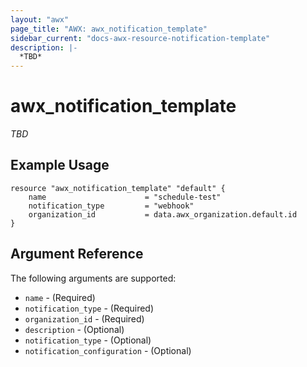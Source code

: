 ```yaml
---
layout: "awx"
page_title: "AWX: awx_notification_template"
sidebar_current: "docs-awx-resource-notification-template"
description: |-
  *TBD*
---
```


# awx_notification_template

*TBD*

## Example Usage

```hcl
resource "awx_notification_template" "default" {
    name                      = "schedule-test"
    notification_type         = "webhook"
    organization_id           = data.awx_organization.default.id
}
```

## Argument Reference

The following arguments are supported:

* `name` - (Required) 
* `notification_type` - (Required) 
* `organization_id` - (Required) 
* `description` - (Optional) 
* `notification_type` - (Optional) 
* `notification_configuration` - (Optional) 
